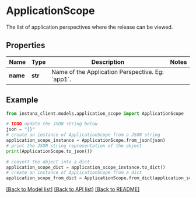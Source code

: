 # ApplicationScope

The list of application perspectives where the release can be viewed.

## Properties

Name | Type | Description | Notes
------------ | ------------- | ------------- | -------------
**name** | **str** | Name of the Application Perspective. Eg: &#x60;app1&#x60;. | 

## Example

```python
from instana_client.models.application_scope import ApplicationScope

# TODO update the JSON string below
json = "{}"
# create an instance of ApplicationScope from a JSON string
application_scope_instance = ApplicationScope.from_json(json)
# print the JSON string representation of the object
print(ApplicationScope.to_json())

# convert the object into a dict
application_scope_dict = application_scope_instance.to_dict()
# create an instance of ApplicationScope from a dict
application_scope_from_dict = ApplicationScope.from_dict(application_scope_dict)
```
[[Back to Model list]](../README.md#documentation-for-models) [[Back to API list]](../README.md#documentation-for-api-endpoints) [[Back to README]](../README.md)


